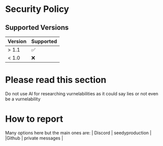 # Security Policy

## Supported Versions



| Version | Supported          |
| ------- | ------------------ |   
| > 1.1   | :white_check_mark: |
| < 1.0   | :x:                |

# Please read this section

Do not use AI for researching vurnelabilities as it could say lies or not even be a vurnelability

# How to report

Many options here but the main ones are:
| Discord | seedyproduction  |
|Github   | private messages |

